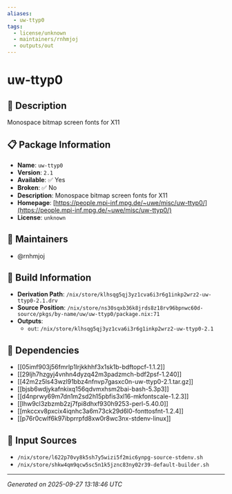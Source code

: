 ```yaml
---
aliases:
  - uw-ttyp0
tags:
  - license/unknown
  - maintainers/rnhmjoj
  - outputs/out
---
```


# uw-ttyp0

## 📝 Description

Monospace bitmap screen fonts for X11

## 📋 Package Information

- **Name**: `uw-ttyp0`
- **Version**: `2.1`
- **Available**: ✅ Yes
- **Broken**: ✅ No
- **Description**: Monospace bitmap screen fonts for X11
- **Homepage**: [https://people.mpi-inf.mpg.de/~uwe/misc/uw-ttyp0/](https://people.mpi-inf.mpg.de/~uwe/misc/uw-ttyp0/)
- **License**: `unknown`
## 👥 Maintainers

- @rnhmjoj


## 🔧 Build Information

- **Derivation Path**: `/nix/store/klhsqg5qj3yz1cva6i3r6g1inkp2wrz2-uw-ttyp0-2.1.drv`
- **Source Position**: `/nix/store/ns30sqxb36k8jrds8z18rv96bpnwc60d-source/pkgs/by-name/uw/uw-ttyp0/package.nix:71`
- **Outputs**:
  - `out`:  `/nix/store/klhsqg5qj3yz1cva6i3r6g1inkp2wrz2-uw-ttyp0-2.1`

## 🔗 Dependencies

- [[05imf903j56fmrlp1lrjkkhhf3x1sk1b-bdftopcf-1.1.2]]
- [[29ljh7hzgyj4vnhn4dyzq42m3padzmch-bdf2psf-1.240]]
- [[42m2z5ls43wzl91bbz4nfnvp7gasxc0n-uw-ttyp0-2.1.tar.gz]]
- [[bjsb6wdjykafnkixq156qdvmxhsm2bai-bash-5.3p3]]
- [[d4nprwy69m7dn1m2sd2h15pbfis3xl16-mkfontscale-1.2.3]]
- [[lhw9cl3zbzmb2zj7fpi8dhxf930h9253-perl-5.40.0]]
- [[mkccxv8pxcix4iqnhc3a6m73ck29d6l0-fonttosfnt-1.2.4]]
- [[p76r0cwlf6k97ibprrpfd8xw0r8wc3nx-stdenv-linux]]

## 📁 Input Sources

- `/nix/store/l622p70vy8k5sh7y5wizi5f2mic6ynpg-source-stdenv.sh`
- `/nix/store/shkw4qm9qcw5sc5n1k5jznc83ny02r39-default-builder.sh`

---
*Generated on 2025-09-27 13:18:46 UTC*
